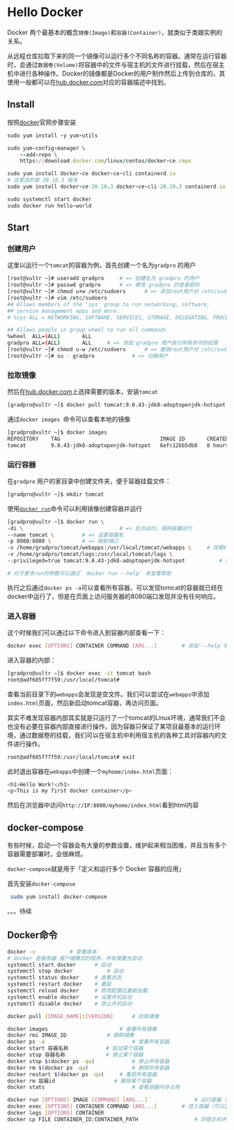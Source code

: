 # Hello Docker

Docker 两个最基本的概念`镜像(Image)`和`容器(Container)`，就类似于类跟实例的关系。

从远程仓库拉取下来的同一个镜像可以运行多个不同名称的容器。通常在运行容器时，会通过`数据卷(Volume)`将容器中的文件与宿主机的文件进行挂载，然后在宿主机中进行各种操作。Docker的镜像都是Docker的用户制作然后上传到仓库的，其使用一般都可以在[hub.docker.com](https://hub.docker.com/_/tomcat?tab=tags&page=1&ordering=last_updated&name=9)对应的容器描述中找到。

## Install

按照[docker](https://docs.docker.com/engine/install/centos/)官网步骤安装

```ruby
sudo yum install -y yum-utils

sudo yum-config-manager \
    --add-repo \
    https://download.docker.com/linux/centos/docker-ce.repo

sudo yum install docker-ce docker-ce-cli containerd.io
# 这里选的是 20.10.3 版本
sudo yum install docker-ce-20.10.3 docker-ce-cli-20.10.3 containerd.io

sudo systemctl start docker
sudo docker run hello-world
```



## Start

### 创建用户

这里以运行一个`tomcat`的容器为例，首先创建一个名为`gradpro` 的用户

```bash
[root@vultr ~]# useradd gradpro		# => 创建名为 gradpro 的用户
[root@vultr ~]# passwd gradpro		# => 修改 gradpro 的登录密码
[root@vultr ~]# chmod u+w /etc/sudoers		# => 添加root用户对 /etc/sudoers 的写权限
[root@vultr ~]# vim /etc/sudoers
## Allows members of the 'sys' group to run networking, software,
## service management apps and more.
# %sys ALL = NETWORKING, SOFTWARE, SERVICES, STORAGE, DELEGATING, PROCESSES, LOCATE, DRIVERS

## Allows people in group wheel to run all commands
%wheel  ALL=(ALL)       ALL
gradpro ALL=(ALL)       ALL		# => 添加 gradpro 用户执行所有命令的权限
[root@vultr ~]# chmod u-w /etc/sudoers		# => 撤销root用户对 /etc/sudoers 的写权限
[root@vultr ~]# su - gradpro			# => 切换用户
```



### 拉取镜像

然后在[hub.docker.com](https://hub.docker.com/_/tomcat?tab=tags&page=1&ordering=last_updated&name=9)上选择需要的版本，安装`tomcat`

```bash
[gradpro@vultr ~]$ docker pull tomcat:9.0.43-jdk8-adoptopenjdk-hotspot	# => 从远程仓库拉取镜像
```

通过`docker images `命令可以查看本地的镜像

```bash
[gradpro@vultr ~]$ docker images
REPOSITORY    TAG                                IMAGE ID       CREATED         SIZE
tomcat        9.0.43-jdk8-adoptopenjdk-hotspot   6efc12bb5db8   8 hours ago     355MB
```



### 运行容器

在`gradpro` 用户的家目录中创建文件夹，便于容器挂载文件：

```bash
[gradpro@vultr ~]$ mkdir tomcat
```

使用[`docker run`](https://docs.docker.com/engine/reference/run/)命令可以利用镜像创建容器并运行

```bash
[gradpro@vultr ~]$ docker run \
-di \								# => 后台运行，保持容器运行
--name tomcat \			# => 设置容器名
-p 8080:8080 \			# => 映射端口
-v /home/gradpro/tomcat/webapps:/usr/local/tomcat/webapps \		# 挂载Volume
-v /home/gradpro/tomcat/logs:/usr/local/tomcat/logs \
--privileged=true tomcat:9.0.43-jdk8-adoptopenjdk-hotspot			# tomcat参数

# 对于更多run的参数可以通过` docker run --help` 来查看帮助
```

执行之后通过`docker ps -a`可以查看所有容器，可以发现tomcat的容器就已经在docker中运行了，但是在页面上访问服务器的8080端口发现并没有任何响应。



### 进入容器

这个时候我们可以通过以下命令进入到容器内部查看一下：

```bash
docker exec [OPTIONS] CONTAINER COMMAND [ARG...]		# 添加`--help`参数查看帮助信息
```

进入容器的内部：

```bash
[gradpro@vultr ~]$ docker exec -it tomcat bash
root@adf685ff7f59:/usr/local/tomcat# 
```

查看当前目录下的`webapps`会发现是空文件。我们可以尝试在`webapps`中添加`index.html`页面，然后新启动tomcat容器，再访问页面。

其实不难发现容器内部其实就是只运行了一个tomcat的Linux环境，通常我们不会也没有必要在容器内部直接进行操作，因为容器只保证了某项目最基本的运行环境，通过数据卷的挂载，我们可以在宿主机中利用宿主机的各种工具对容器内的文件进行操作。

```bash
root@adf685ff7f59:/usr/local/tomcat# exit
```

 此时退出容器在`webapps`中创建一个`myhome/index.html`页面：

```bash
<h1>Hello Work!</h1>
<p>This is my first docker container</p>
```

然后在浏览器中访问`http://IP:8080/myhome/index.html`看到html内容



## docker-compose

有些时候，启动一个容器会有大量的参数设置，维护起来相当困难，并且当有多个容器需要部署时，会很麻烦。

`docker-compose`就是用于「定义和运行多个 Docker 容器的应用」 

首先安装`docker-compose`

```bash
 sudo yum install docker-compose
```

。。。待续

## Docker命令

```bash
docker -v			# 查看版本
# docker 是服务器-客户端模式的程序，所有需要先启动
systemctl start docker		# 启动
systemctl stop docker			# 启动
systemctl status docker		# 查看状态
systemctl restart docker	# 重启
systemctl reload docker		# 修改配置后重新加载
systemctl enable docker		# 设置开机启动
systemctl disable docker	# 禁止开机启动

docker pull [IMAGE_NAME]:[VERSION]		# 拉取镜像

docker images 						# 查看所有镜像
docker rmi IMAGE_ID				# 删除镜像
docker ps -a 							# 查看所有容器
docker start 容器名称			 # 启动某个容器
docker stop 容器名称			 # 停止某个容器
docker stop $(docker ps -qa)			# 停止所有容器
docker rm $(docker ps -qa)				# 删除所有容器
docker restart $(docker ps -qa)		# 重启所有容器
docker rm 容器id					 # 删除某个容器
docker stats							# 查看容器内存占用

docker run [OPTIONS] IMAGE [COMMAND] [ARG...]				# 运行容器（可以通过--help参数查看帮助）
docker exec [OPTIONS] CONTAINER COMMAND [ARG...]		# 进入容器（可以通过--help参数查看帮助）
docker logs [OPTIONS] CONTAINER											# 查看容器日志
docker cp FILE CONTAINER_ID:CONTAINER_PATH					# 将宿主机中的文件复制到容器中
```
